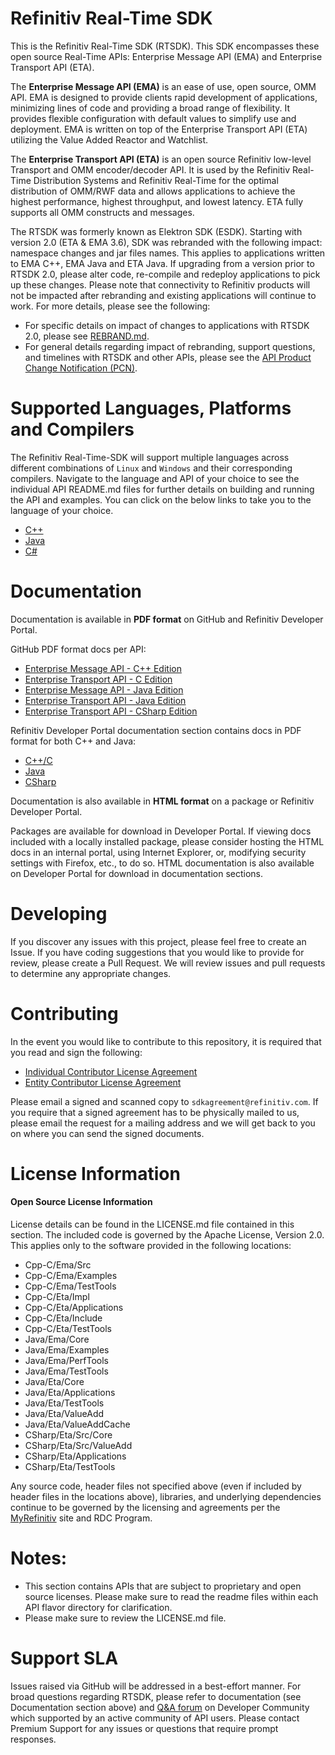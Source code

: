 # Refinitiv Real-Time SDK

This is the Refinitiv Real-Time SDK (RTSDK). This SDK encompasses these open source Real-Time APIs: Enterprise Message API (EMA) and Enterprise Transport API (ETA).

The **Enterprise Message API (EMA)** is an ease of use, open source, OMM API. EMA is designed to provide clients rapid development of applications, minimizing lines of code and providing a broad range of flexibility. It provides flexible configuration with default values to simplify use and deployment.  EMA is written on top of the Enterprise Transport API (ETA) utilizing the Value Added Reactor and Watchlist. 

The **Enterprise Transport API (ETA)** is an open source Refinitiv low-level Transport and OMM encoder/decoder API. It is used by the Refinitiv Real-Time Distribution Systems and Refinitiv Real-Time for the optimal distribution of OMM/RWF data and allows applications to achieve the highest performance, highest throughput, and lowest latency. ETA fully supports all OMM constructs and messages.

The RTSDK was formerly known as Elektron SDK (ESDK). Starting with version 2.0 (ETA & EMA 3.6), SDK was rebranded with the following impact: namespace changes and jar files names. This applies to applications written to EMA C++, EMA Java and ETA Java. If upgrading from a version prior to RTSDK 2.0, please alter code, re-compile and redeploy applications to pick up these changes. Please note that connectivity to Refinitiv products will not be impacted after rebranding and existing applications will continue to work. For more details, please see the following:

- For specific details on impact of changes to applications with RTSDK 2.0, please see [REBRAND.md](REBRAND.md).
- For general details regarding impact of rebranding, support questions, and timelines with RTSDK and other APIs, please see the [API Product Change Notification (PCN)](https://my.refinitiv.com/content/mytr/en/pcnpage/12072.html). 


# Supported Languages, Platforms and Compilers

The Refinitiv Real-Time-SDK will support multiple languages across different combinations of `Linux` and `Windows` and their corresponding compilers. Navigate to the language and API of your choice to see the individual API README.md files for further details on building and running the API and examples. You can click on the below links to take you to the language of your choice.

- [C++](Cpp-C)
- [Java](Java)
- [C#](CSharp)


# Documentation
Documentation is available in **PDF format** on GitHub and Refinitiv Developer Portal. 

GitHub PDF format docs per API:

- [Enterprise Message API - C++ Edition](Cpp-C/Ema/Docs)
- [Enterprise Transport API - C Edition](Cpp-C/Eta/Docs)
- [Enterprise Message API - Java Edition](Java/Ema/Docs)
- [Enterprise Transport API - Java Edition](Java/Eta/Docs)
- [Enterprise Transport API - CSharp Edition](CSharp/Eta/Docs)

Refinitiv Developer Portal documentation section contains docs in PDF format for both C++ and Java:

- [C++/C](https://developers.refinitiv.com/en/api-catalog/refinitiv-real-time-opnsrc/rt-sdk-cc/documentation)
- [Java](https://developers.refinitiv.com/en/api-catalog/refinitiv-real-time-opnsrc/rt-sdk-java/documentation)
- [CSharp](https://developers.refinitiv.com/en/api-catalog/refinitiv-real-time-opnsrc/refinitiv-real-time-csharp-sdk/documentation)

Documentation is also available in **HTML format** on a package or Refinitiv Developer Portal. 

Packages are available for download in Developer Portal. If viewing docs included with a locally installed package, please consider hosting the HTML docs in an internal portal, using Internet Explorer, or, modifying security settings with Firefox, etc., to do so. HTML documentation is also available on Developer Portal for download in documentation sections.


# Developing 
If you discover any issues with this project, please feel free to create an Issue.
If you have coding suggestions that you would like to provide for review, please create a Pull Request.
We will review issues and pull requests to determine any appropriate changes.

# Contributing
In the event you would like to contribute to this repository, it is required that you read and sign the following:

- [Individual Contributor License Agreement](https://github.com/Refinitiv/Real-Time-SDK/blob/master/Refinitiv%20Real-Time%20API%20Individual%20Contributor%20License%20Agreement.pdf)
- [Entity Contributor License Agreement](https://github.com/Refinitiv/Real-Time-SDK/blob/master/Refinitiv%20Real-Time%20API%20Entity%20Contributor%20License%20Agreement.pdf)

Please email a signed and scanned copy to `sdkagreement@refinitiv.com`.  If you require that a signed agreement has to be physically mailed to us, please email the request for a mailing address and we will get back to you on where you can send the signed documents.

# License Information

#### Open Source License Information

License details can be found in the LICENSE.md file contained in this section. The included code is governed by the Apache License, Version 2.0. This applies only to the software provided in the following locations:

- Cpp-C/Ema/Src
- Cpp-C/Ema/Examples
- Cpp-C/Ema/TestTools
- Cpp-C/Eta/Impl
- Cpp-C/Eta/Applications
- Cpp-C/Eta/Include
- Cpp-C/Eta/TestTools
- Java/Ema/Core
- Java/Ema/Examples
- Java/Ema/PerfTools
- Java/Ema/TestTools
- Java/Eta/Core
- Java/Eta/Applications
- Java/Eta/TestTools
- Java/Eta/ValueAdd
- Java/Eta/ValueAddCache
- CSharp/Eta/Src/Core
- CSharp/Eta/Src/ValueAdd
- CSharp/Eta/Applications
- CSharp/Eta/TestTools

Any source code, header files not specified above (even if included by header files in the locations above), libraries, and underlying dependencies continue to be governed by the licensing and agreements per the [MyRefinitiv](https://my.refinitiv.com/content/mytr/en/signin.html) site and RDC Program.


# Notes:
- This section contains APIs that are subject to proprietary and open source licenses.  Please make sure to read the readme files within each API flavor directory for clarification.
- Please make sure to review the LICENSE.md file.

# Support SLA

Issues raised via GitHub will be addressed in a best-effort manner. For broad questions regarding RTSDK, please refer to documentation (see Documentation section above) and [Q&A forum](https://community.developers.refinitiv.com/index.html) on Developer Community which supported by an active community of API users. Please contact Premium Support for any issues or questions that require prompt responses.
